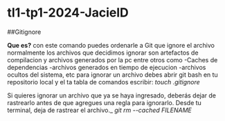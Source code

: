 # tl1-tp1-2024-JacielD

##Gitignore

**Que es?**
con este comando puedes ordenarle a Git que ignore el archivo normalmente los archivos que decidimos ignorar son artefactos de compilacion y archivos generados por la pc entre otros como
-Caches de dependencias
-archivos generados en tiempo de ejecucion
-archivos ocultos del sistema, etc
para ignorar un archivo debes abrir git bash en tu repositorio local y el ta tabla de comandos escribir:
_touch .gitignore_

Si quieres ignorar un archivo que ya se haya ingresado, deberás dejar de rastrearlo antes de que agregues una regla para ignorarlo. Desde tu terminal, deja de rastrear el archivo._
_git rm --cached FILENAME_
